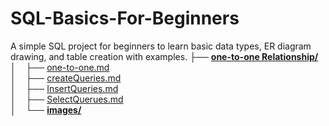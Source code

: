 # SQL-Basics-For-Beginners
A simple SQL project for beginners to learn basic data types, ER diagram drawing, and table creation with examples.
├── [**one-to-one Relationship/**](.Relationships/one-to-one%20Relationship/)<br>
│&nbsp;&nbsp;&nbsp;&nbsp;├── [one-to-one.md](./one-to-one/one-to-one.md)<br>
│&nbsp;&nbsp;&nbsp;&nbsp;├── [createQueries.md](./one-to-one/createQueries.md)<br>
│&nbsp;&nbsp;&nbsp;&nbsp;├── [InsertQueries.md](./one-to-one%20Relationship/InsertQueries.md)<br>
│&nbsp;&nbsp;&nbsp;&nbsp;├── [SelectQuerues.md](./one-to-one/SelectQuerues.md)<br>
│&nbsp;&nbsp;&nbsp;&nbsp;└── [**images/**](./one-to-one/images/)<br>

